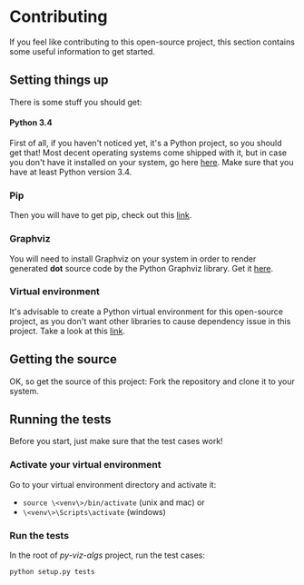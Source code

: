 
# Contributing

If you feel like contributing to this open-source project, this section contains some useful information to get started.

## Setting things up
There is some stuff you should get:

#### Python 3.4
First of all, if you haven't noticed yet, it's a Python project, so you should get that! Most decent operating systems come shipped with it, but in case you don't have it installed on your system, go here [here](https://www.python.org/downloads/). Make sure that you have at least Python version 3.4.  

### Pip
Then you will have to get pip, check out this [link](https://pip.pypa.io/en/stable/installing/).

### Graphviz
You will need to install Graphviz on your system in order to render generated **dot** source code by the Python Graphviz library. Get it [here](https://pypi.org/project/graphviz/).

### Virtual environment
It's advisable to create a Python virtual environment for this open-source project, as you don't want other libraries to cause dependency issue in this project. Take a look at this [link](https://docs.python.org/3/library/venv.html#module-venv).

## Getting the source 
OK, so get the source of this project: Fork the repository and clone it to your system.

## Running the tests
Before you start, just make sure that the test cases work! 

### Activate your virtual environment
Go to your virtual environment directory and activate it:

* ```source \<venv\>/bin/activate``` (unix and mac) or
* ```\<venv\>\Scripts\activate``` (windows) 

### Run the tests
In the root of *py-viz-algs* project, run the test cases:

 ```python setup.py tests```

